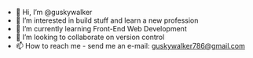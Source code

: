 - 👋 Hi, I’m @guskywalker
- 👀 I’m interested in build stuff and learn a new profession
- 🌱 I’m currently learning Front-End Web Development
- 💞️ I’m looking to collaborate on version control
- 📫 How to reach me - send me an e-mail: guskywalker786@gmail.com

<!---
guskywalker/guskywalker is a ✨ special ✨ repository because its `README.md` (this file) appears on your GitHub profile.
You can click the Preview link to take a look at your changes.
--->
